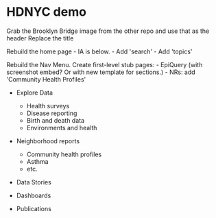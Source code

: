 # HDNYC demo

Grab the Brooklyn Bridge image from the other repo and use that as the header
Replace the title

Rebuild the home page - IA is below.
    - Add 'search'
    - Add 'topics'

Rebuild the Nav Menu. 
Create first-level stub pages:
    - EpiQuery (with screenshot embed? Or with new template for sections.)
    - NRs: add 'Community Health Profiles'


- Explore Data
    - Health surveys
    - Disease reporting
    - Birth and death data
    - Environments and health

- Neighborhood reports
    - Community health profiles
    - Asthma
    - etc.

- Data Stories

- Dashboards

- Publications

